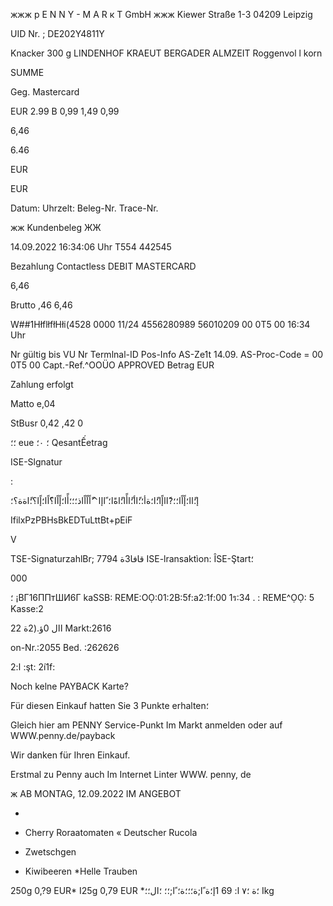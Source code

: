жжж  p  E  N  N  Y  -  M  A  R  к  T  GmbH  жжж
Kiewer  Straße  1-3
04209  Leipzig

UID  Nr. ;  DE202Y4811Y

Knacker  300  g
LINDENHOF  KRAEUT
BERGADER  ALMZEIT
Roggenvol l korn

SUMME

Geg.  Mastercard

EUR
2.99  B
0,99
1,49
0,99

6,46

6.46

EUR

EUR

Datum:
Uhrzelt:
Beleg-Nr.
Trace-Nr.

жж  Kundenbeleg  ЖЖ

14.09.2022
16:34:06  Uhr
Τ554
442545

Bezahlung
Contactless
DEBIT  MASTERCARD

6,46

Brutto
,46
6,46

W##1HłflłfłHłi(4528  0000
11/24
4556280989
56010209
00  0Τ5  00
16:34  Uhr

Nr
gültig  bis
VU Nr
Termlnal-ID
Pos-Info
AS-Ze1t  14.09.
AS-Proc-Code  =  00  0Τ5  00
Capt.-Ref.^OOÜO
APPROVED
Betrag  EUR

Zahlung  erfolgt

Matto
e,04

StBusr
0,42
,42
0

؛؛
eue
؛
 ٠؛
QesantẾetrag

ISE-Slgnatur

:

إ؛ًاا؛إًاًا؛؛?ًااإًا؛ًا؛ةأ؛؛ًاأ؛ًاأًا؛ًاةًا؛
ًاإا^ًاًاًاًاذ؛؛؛أًا؛إًاًا؟ًاًا؛إًا؟؛ًاةة؟؛

IfilxPzPBHsBkEDTuLttBt+pEiF

V

TSE-SignaturzahlBr;  قافا3ة
7794
ISE-lransaktìon:
ÎSE-Ştart؛

000

؛ ¡ВГ16ППтШИ6Г  kaSSB:  REME:OỌ:01:2B:5f:a2:1f:00
1ร:34
.
:  REME^ỌỌ:
5
Kasse:2

 اال
 0ؤ.(2ة
22
Markt:2616

on-Nr.:2055
Bed. :262626

 ا:2 :şt:  2í1f:

Noch kelne PAYBACK Karte?

Für diesen Einkauf hatten Sie
3 Punkte erhalten؛

Gleich  hier  am  PENNY  Service-Punkt
Im  Markt  anmelden  oder  auf
WWW.penny.de/payback

Wir  danken  für  Ihren  Einkauf.

Erstmal  zu  Penny
auch  Im  Internet  Linter  WWW.  penny, de

ж  AB  MONTAG,  12.09.2022  IM  ANGEBOT

*

*  Cherry  Roraatomaten
«  Deutscher  Rucola
*  Zwetschgen
*  Kiwibeeren
*Helle  Trauben

250g  0,?9  EUR*
I25g  0,79  EUR  *؛ة ؛٧
ا:
69
1إ؛ة  ًا;ة؛؛؛ة؛
 ًا;؛؛
 ؛ال؛؛
Ikg

